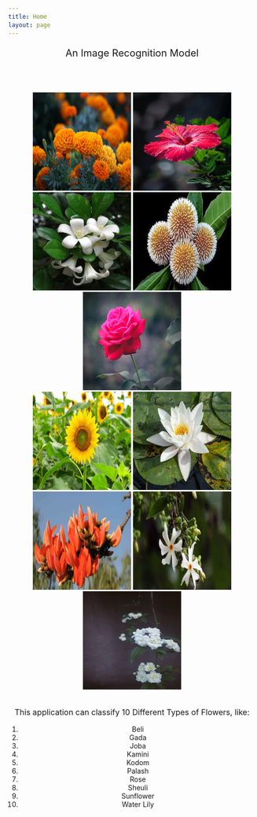 ```yaml
---
title: Home
layout: page
---
```

<div style="text-align: center;">
<p style="font-size:20px"> An Image Recognition Model </p>

<br><br>

<img src="gada.jpg" height="200" width="200">
<img src="joba.jpg" height="200" width="200">
<img src="kamini.jpg" height="200" width="200"> 
<img src="kodom.jpg" height="200" width="200">
<img src="rose.jpg" height="200" width="200"> 
<br>
<img src="sunflower.jpg" height="200" width="200">
<img src="water lily.jpg" height="200" width="200">
<img src="palash.jpg" height="200" width="200"> 
<img src="sheuli.jpg" height="200" width="200">
<img src="beli.jpg" height="200" width="200"> 
<br><br>

<p style="font-size:16px"> This application can classify 10 Different Types of Flowers, like: <br>
<ol>
<li> Beli </li>
<li> Gada </li>
<li> Joba </li>
<li> Kamini </li>
<li> Kodom </li>
<li> Palash </li>
<li> Rose </li>
<li> Sheuli </li>
<li> Sunflower </li>
<li> Water Lily </li>
</ol>
</p>

</div>